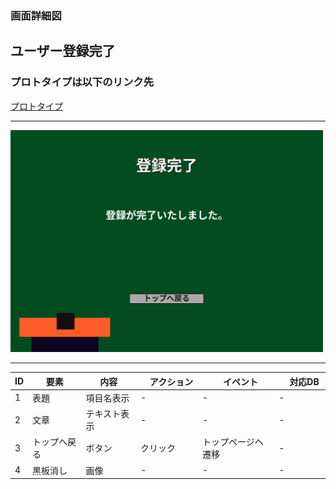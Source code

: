 ### 画面詳細図
## ユーザー登録完了
### プロトタイプは以下のリンク先
[プロトタイプ](https://www.figma.com/file/EC6HJax9FH50cwnpwUmhDG/Untitled?node-id=10%3A16)
*****
<img src="../userfinish.png" width="500">

*****

| ID | 要素 | 内容　|　アクション　|　イベント　|　対応DB　|
|----|------|------|-------------|-----------|---------|
|1   |表題|項目名表示|-|-|-|
|2   |文章|テキスト表示|-|-|-|
|3   |トップへ戻る|ボタン|クリック|トップページへ遷移|-|
|4   |黒板消し|画像|-|-|-|
